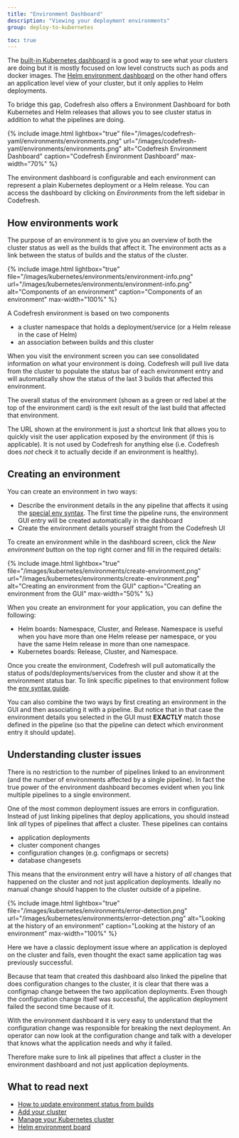 ```yaml
---
title: "Environment Dashboard"
description: "Viewing your deployment environments"
group: deploy-to-kubernetes

toc: true
---
```


The [built-in Kubernetes dashboard]({{site.baseurl}}/docs/deploy-to-kubernetes/manage-kubernetes/) is a good way to see what your clusters are doing but it is mostly focused on low level constructs such as pods and docker images. The [Helm environment dashboard]({{site.baseurl}}/docs/new-helm/helm-environment-promotion/) on the other hand offers an application level view of your cluster, but it only applies to Helm deployments.

To bridge this gap, Codefresh also offers a Environment Dashboard for both Kubernetes and Helm releases that allows you to see cluster status in addition to what the pipelines are doing.

{% include
image.html
lightbox="true"
file="/images/codefresh-yaml/environments/environments.png"
url="/images/codefresh-yaml/environments/environments.png"
alt="Codefresh Environment Dashboard"
caption="Codefresh Environment Dashboard"
max-width="70%"
%}

The environment dashboard is configurable and each environment can represent a plain Kubernetes deployment or a Helm release. You can access the dashboard by clicking on *Environments* from the left sidebar in Codefresh.


## How environments work

The purpose of an environment is to give you an overview of both the cluster status as well as the builds that affect it. The environment acts as a link between the status of builds and the status of the cluster.


{% include
image.html
lightbox="true"
file="/images/kubernetes/environments/environment-info.png"
url="/images/kubernetes/environments/environment-info.png"
alt="Components of an environment"
caption="Components of an environment"
max-width="100%"
%}

A Codefresh environment is based on two components

* a cluster namespace that holds a deployment/service (or a Helm release in the case of Helm)
* an association between builds and this cluster

When you visit the environment screen you can see consolidated information on what your environment is doing. Codefresh will pull live data from the cluster to populate the status bar of each environment entry and will automatically show the status of the last 3 builds that affected this environment.

The overall status of the environment (shown as a green or red label at the top of the environment card) is the exit result of the last build that affected that environment.

The URL shown at the environment is just a shortcut link that allows you to quickly visit the user application exposed by the environment (if this is applicable). It is not used by Codefresh for anything else (i.e. Codefresh does *not* check it to actually decide if an environment is healthy).


## Creating an environment

You can create an environment in two ways:

* Describe the environment details in the any pipeline that affects it using the [special env syntax]({{site.baseurl}}/docs/codefresh-yaml/deployment-environments/). The first time the pipeline runs, the environment GUI entry will be created automatically in the dashboard
* Create the environment details yourself straight from the Codefresh UI

To create an environment while in the dashboard screen, click the *New environment* button on the top right corner and fill in the required details:

{% include
image.html
lightbox="true"
file="/images/kubernetes/environments/create-environment.png"
url="/images/kubernetes/environments/create-environment.png"
alt="Creating an environment from the GUI"
caption="Creating an environment from the GUI"
max-width="50%"
%}

When you create an environment for your application, you can define the following:
* Helm boards: Namespace, Cluster, and Release. Namespace is useful when you have more than one Helm release per namespace, or you have the same Helm release in more than one namespace.
* Kubernetes boards: Release, Cluster, and Namespace.  

Once you create the environment, Codefresh will pull automatically the status of pods/deployments/services from the cluster and show it at the environment status bar. To link specific pipelines to that environment follow the [env syntax guide]({{site.baseurl}}/docs/codefresh-yaml/deployment-environments/).

You can also combine the two ways by first creating an environment in the GUI and then associating it with a pipeline. But notice that in that case the environment details you selected in the GUI must **EXACTLY** match those defined in the pipeline (so that the pipeline can detect which environment entry it should update).

## Understanding cluster issues

There is no restriction to the number of pipelines linked to an environment (and the number of environments affected by a single pipeline). In fact the true power of the environment dashboard becomes evident when you link multiple pipelines to a single environment.

One of the most common deployment issues are errors in configuration. Instead of just linking pipelines that deploy applications, you should instead link *all* types of pipelines that affect a cluster. These pipelines can contains

* application deployments
* cluster component changes
* configuration changes (e.g. configmaps or secrets)
* database changesets

This means that the environment entry will have a history of *all* changes that happened on the cluster and not just application deployments. Ideally no manual change should happen to the cluster outside of a pipeline.

{% include
image.html
lightbox="true"
file="/images/kubernetes/environments/error-detection.png"
url="/images/kubernetes/environments/error-detection.png"
alt="Looking at the history of an environment"
caption="Looking at the history of an environment"
max-width="100%"
%}

Here we have a classic deployment issue where an application is deployed on the cluster and fails, even thought the exact same application tag was previously successful.

Because that team that created this dashboard also linked the pipeline that does configuration changes to the cluster, it is clear that there was a configmap change between the two application deployments. Even though the configuration change itself was successful, the application deployment failed the second time because of it.

With the environment dashboard it is very easy to understand that the configuration change was responsible for breaking the next deployment. An operator can now look at the configuration change and talk with a developer that knows what the application needs and why it failed.

Therefore make sure to link all pipelines that affect a cluster in the environment dashboard and not just application deployments.




## What to read next

- [How to update environment status from builds]({{site.baseurl}}/docs/codefresh-yaml/deployment-environments/)
- [Add your cluster]({{site.baseurl}}/docs/deploy-to-kubernetes/add-kubernetes-cluster/)
- [Manage your Kubernetes cluster]({{site.baseurl}}/docs/deploy-to-kubernetes/manage-kubernetes/)
- [Helm environment board]({{site.baseurl}}/docs/new-helm/helm-environment-promotion/)


